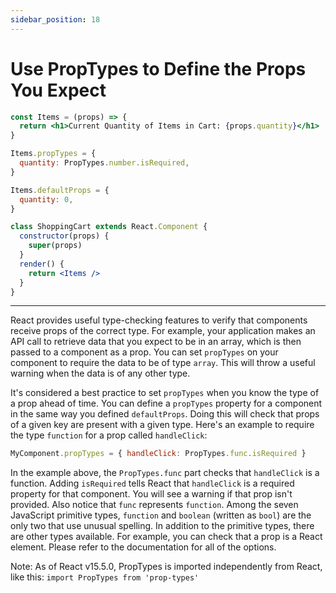 ```yaml
---
sidebar_position: 18
---
```


# Use PropTypes to Define the Props You Expect

```jsx
const Items = (props) => {
  return <h1>Current Quantity of Items in Cart: {props.quantity}</h1>
}

Items.propTypes = {
  quantity: PropTypes.number.isRequired,
}

Items.defaultProps = {
  quantity: 0,
}

class ShoppingCart extends React.Component {
  constructor(props) {
    super(props)
  }
  render() {
    return <Items />
  }
}
```

---

React provides useful type-checking features to verify that components receive props of the correct type. For example, your application makes an API call to retrieve data that you expect to be in an array, which is then passed to a component as a prop. You can set `propTypes` on your component to require the data to be of type `array`. This will throw a useful warning when the data is of any other type.

It's considered a best practice to set `propTypes` when you know the type of a prop ahead of time. You can define a `propTypes` property for a component in the same way you defined `defaultProps`. Doing this will check that props of a given key are present with a given type. Here's an example to require the type `function` for a prop called `handleClick`:

```jsx
MyComponent.propTypes = { handleClick: PropTypes.func.isRequired }
```

In the example above, the `PropTypes.func` part checks that `handleClick` is a function. Adding `isRequired` tells React that `handleClick` is a required property for that component. You will see a warning if that prop isn't provided. Also notice that `func` represents `function`. Among the seven JavaScript primitive types, `function` and `boolean` (written as `bool`) are the only two that use unusual spelling. In addition to the primitive types, there are other types available. For example, you can check that a prop is a React element. Please refer to the documentation for all of the options.

Note: As of React v15.5.0, PropTypes is imported independently from React, like this: `import PropTypes from 'prop-types'`
